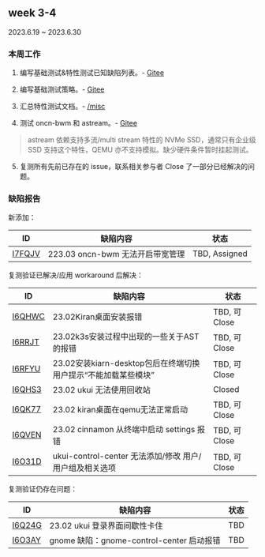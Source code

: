 ## week 3-4

2023.6.19 ~ 2023.6.30

### 本周工作

1. 编写基础测试&特性测试已知缺陷列表。- [Gitee](https://gitee.com/yunxiangluo/openeuler-riscv-2303-test/blob/master/23.09/Basic_Feature_Test/IssueList.md)

2. 编写基础测试策略。- [Gitee](https://gitee.com/yunxiangluo/openeuler-riscv-2303-test/blob/master/23.09/Basic_Feature_Test/BasicTest_Strategy.md)

3. 汇总特性测试文档。- [/misc](/misc/month2/Feature_Test.md)

4. 测试 oncn-bwm 和 astream。- [Gitee](https://gitee.com/yunxiangluo/openeuler-riscv-2303-test)

> astream 依赖支持多流/multi stream 特性的 NVMe SSD，通常只有企业级 SSD 支持这个特性，QEMU 亦不支持模拟。缺少硬件条件暂时挂起测试。

5. 复测所有先前已存在的 issue，联系相关参与者 Close 了一部分已经解决的问题。

### 缺陷报告

新添加：

| ID                                                         | 缺陷内容                         | 状态          |
|------------------------------------------------------------|------------------------------|---------------|
| [I7FQJV](https://gitee.com/openeuler/RISC-V/issues/I7FQJV) | 223.03 oncn-bwm 无法开启带宽管理 | TBD, Assigned |

复测验证已解决/应用 workaround 后解决：

| ID                                                         | 缺陷内容                                                       | 状态          |
|------------------------------------------------------------|------------------------------------------------------------|---------------|
| [I6QHWC](https://gitee.com/openeuler/RISC-V/issues/I6QHWC) | 23.02Kiran桌面安装报错                                         | TBD, 可 Close |
| [I6RRJT](https://gitee.com/openeuler/RISC-V/issues/I6RRJT) | 23.02k3s安装过程中出现的一些关于AST的报错                      | TBD, 可 Close |
| [I6RFYU](https://gitee.com/openeuler/RISC-V/issues/I6RFYU) | 23.02安装kiarn-desktop包后在终端切换用户提示“不能加载某些模块” | TBD, 可 Close |
| [I6QHS3](https://gitee.com/openeuler/RISC-V/issues/I6QHS3) | 23.02 ukui 无法使用回收站                                      | Closed        |
| [I6QK77](https://gitee.com/openeuler/RISC-V/issues/I6QK77) | 23.02 kiran桌面在qemu无法正常启动                              | TBD, 可 Close |
| [I6QVEN](https://gitee.com/openeuler/RISC-V/issues/I6QVEN) | 23.02 cinnamon 从终端中启动 settings 报错                      | TBD, 可 Close |
| [I6O31D](https://gitee.com/openeuler/RISC-V/issues/I6O31D) | ukui-control-center 无法添加/修改 用户/用户组及相关选项        | TBD, 可 Close |

复测验证仍存在问题：

| ID                                                         | 缺陷内容                                 | 状态 |
|------------------------------------------------------------|--------------------------------------|------|
| [I6Q24G](https://gitee.com/openeuler/RISC-V/issues/I6Q24G) | 23.02 ukui 登录界面间歇性卡住            | TBD  |
| [I6O3AY](https://gitee.com/openeuler/RISC-V/issues/I6O3AY) | gnome 缺陷：gnome-control-center 启动报错 | TBD  |
